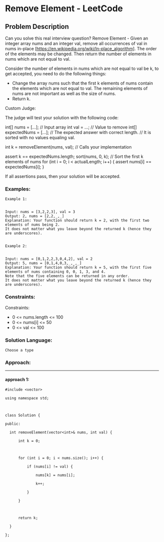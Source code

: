 # Remove Element - LeetCode
  
  ## Problem Description
  
  Can you solve this real interview question? Remove Element - Given an integer array nums and an integer val, remove all occurrences of val in nums in-place [https://en.wikipedia.org/wiki/In-place_algorithm]. The order of the elements may be changed. Then return the number of elements in nums which are not equal to val.

Consider the number of elements in nums which are not equal to val be k, to get accepted, you need to do the following things:

 * Change the array nums such that the first k elements of nums contain the elements which are not equal to val. The remaining elements of nums are not important as well as the size of nums.
 * Return k.

Custom Judge:

The judge will test your solution with the following code:


int[] nums = [...]; // Input array
int val = ...; // Value to remove
int[] expectedNums = [...]; // The expected answer with correct length.
                            // It is sorted with no values equaling val.

int k = removeElement(nums, val); // Calls your implementation

assert k == expectedNums.length;
sort(nums, 0, k); // Sort the first k elements of nums
for (int i = 0; i < actualLength; i++) {
    assert nums[i] == expectedNums[i];
}


If all assertions pass, then your solution will be accepted.
  
  ### Examples:
  ```
  Example 1:


Input: nums = [3,2,2,3], val = 3
Output: 2, nums = [2,2,_,_]
Explanation: Your function should return k = 2, with the first two elements of nums being 2.
It does not matter what you leave beyond the returned k (hence they are underscores).


Example 2:


Input: nums = [0,1,2,2,3,0,4,2], val = 2
Output: 5, nums = [0,1,4,0,3,_,_,_]
Explanation: Your function should return k = 5, with the first five elements of nums containing 0, 0, 1, 3, and 4.
Note that the five elements can be returned in any order.
It does not matter what you leave beyond the returned k (hence they are underscores).
  ```
  
  ### Constraints:
  
  Constraints:

 * 0 <= nums.length <= 100
 * 0 <= nums[i] <= 50
 * 0 <= val <= 100
  
  ### Solution Language:
  ```
  Choose a type
  ```
  
  ### Approach:
  ---

  #### approach 1:
  ```
  #include <vector>

using namespace std;



class Solution {

public:

    int removeElement(vector<int>& nums, int val) {

        int k = 0; 



        for (int i = 0; i < nums.size(); i++) {

            if (nums[i] != val) {

                nums[k] = nums[i];  

                k++;

            }

        }



        return k;  

    }

};
  ```
  